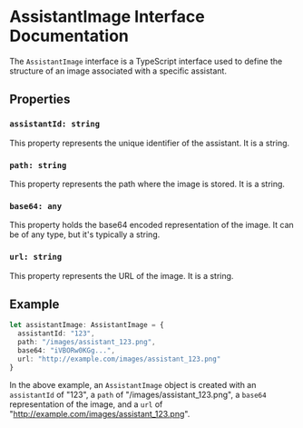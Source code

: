 # AssistantImage Interface Documentation

The `AssistantImage` interface is a TypeScript interface used to define the structure of an image associated with a specific assistant.

## Properties

### `assistantId: string`

This property represents the unique identifier of the assistant. It is a string.

### `path: string`

This property represents the path where the image is stored. It is a string.

### `base64: any`

This property holds the base64 encoded representation of the image. It can be of any type, but it's typically a string.

### `url: string`

This property represents the URL of the image. It is a string.

## Example

```typescript
let assistantImage: AssistantImage = {
  assistantId: "123",
  path: "/images/assistant_123.png",
  base64: "iVBORw0KGg...",
  url: "http://example.com/images/assistant_123.png"
}
```

In the above example, an `AssistantImage` object is created with an `assistantId` of "123", a `path` of "/images/assistant_123.png", a `base64` representation of the image, and a `url` of "http://example.com/images/assistant_123.png".